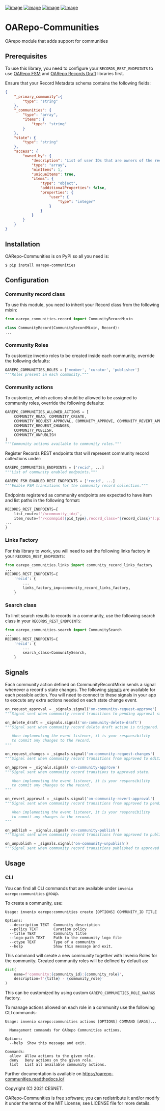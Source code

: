 
[![image][0]][1]
[![image][2]][3]
[![image][4]][5]
[![image][6]][7]

  [0]: https://github.com/oarepo/oarepo-communities/workflows/CI/badge.svg
  [1]: https://github.com/oarepo/oarepo-communities/actions?query=workflow%3ACI
  [2]: https://img.shields.io/github/tag/oarepo/oarepo-communities.svg
  [3]: https://github.com/oarepo/oarepo-communities/releases
  [4]: https://img.shields.io/pypi/dm/oarepo-communities.svg
  [5]: https://pypi.python.org/pypi/oarepo-communities
  [6]: https://img.shields.io/github/license/oarepo/oarepo-communities.svg
  [7]: https://github.com/oarepo/oarepo-communities/blob/master/LICENSE

# OARepo-Communities

OArepo module that adds support for communities

## Prerequisites

To use this library, you need to configure your `RECORDS_REST_ENDPOINTS`
to use [OARepo FSM](https://github.com/oarepo/oarepo-fsm)
and [OARepo Records Draft](https://github.com/oarepo/invenio-records-draft) libraries first.

Ensure that your Record Metadata schema contains the following fields:
```json
{
    "_primary_community":{
        "type": "string"
    },
    "_communities": {
        "type": "array",
        "items": {
            "type": "string"
        }
    },
    "state": {
        "type": "string"
    },
    "access": {
        "owned_by": {
            "description": "List of user IDs that are owners of the record.",
            "type": "array",
            "minItems": 1,
            "uniqueItems": true,
            "items": {
                "type": "object",
                "additionalProperties": false,
                "properties": {
                    "user": {
                        "type": "integer"
                    }
                }
            }
        }
    }
}
```

## Installation

OARepo-Communities is on PyPI so all you need is:

``` console
$ pip install oarepo-communities
```

## Configuration

### Community record class

To use this module, you need to inherit your Record class from the following mixin:
```python
from oarepo_communities.record import CommunityRecordMixin

class CommunityRecord(CommunityRecordMixin, Record):
...
```

### Community Roles
To customize invenio roles to be created inside each community, override the following defaults:
```python
OAREPO_COMMUNITIES_ROLES = ['member', 'curator', 'publisher']
"""Roles present in each community."""
```

### Community actions
To customize, which actions should be allowed to be assigned to community roles, override the following defaults:
```python
OAREPO_COMMUNITIES_ALLOWED_ACTIONS = [
    COMMUNITY_READ, COMMUNITY_CREATE,
    COMMUNITY_REQUEST_APPROVAL, COMMUNITY_APPROVE, COMMUNITY_REVERT_APPROVE,
    COMMUNITY_REQUEST_CHANGES,
    COMMUNITY_PUBLISH,
    COMMUNITY_UNPUBLISH
]
"""Community actions available to community roles."""
```

Register Records REST endpoints that will represent community record collections under:
```python
OAREPO_COMMUNITIES_ENDPOINTS = ['recid', ...]
"""List of community enabled endpoints."""

OAREPO_FSM_ENABLED_REST_ENDPOINTS = ['recid', ...]
"""Enable FSM transitions for the community record collection."""
```

Endpoints registered as community endpoints are expected to have item and list paths in the
following format:
```python
RECORDS_REST_ENDPOINTS={
    list_route=f'/<community_id>/',
    item_route=f'/<commpid({pid_type},record_class="{record_class}"):pid_value>',
...
}
```

### Links Factory

For this library to work, you will need to set the following links factory in your `RECORDS_REST_ENDPOINTS`:
```python
from oarepo_communities.links import community_record_links_factory
...
RECORDS_REST_ENDPOINTS={
    'recid': {
        ...
        links_factory_imp=community_record_links_factory,
    }
```

### Search class

To limit search results to records in a community, use the following search class in your `RECORDS_REST_ENDPOINTS`:

```python
from oarepo_communities.search import CommunitySearch
...
RECORDS_REST_ENDPOINTS={
    'recid': {
        ...
        search_class=CommunitySearch,
    }
```

## Signals

Each community action defined on CommunityRecordMixin sends a signal whenever
a record's state changes. The
following [signals](https://github.com/oarepo/oarepo-communities/oarepo_communities/signals.py) are available for
each possible action. You will need to connect to these signals in your app to
execute any extra actions needed on each state change event.

```python
on_request_approval = _signals.signal('on-community-request-approve')
"""Signal sent when community record transitions to pending approval state."""

on_delete_draft = _signals.signal('on-community-delete-draft')
"""Signal sent when community record delete draft action is triggered.

   When implementing the event listener, it is your responsibility
   to commit any changes to the record.
"""

on_request_changes = _signals.signal('on-community-request-changes')
"""Signal sent when community record transitions from approved to editing state."""

on_approve = _signals.signal('on-community-approve')
"""Signal sent when community record transtions to approved state.

   When implementing the event listener, it is your responsibility
   to commit any changes to the record.
"""

on_revert_approval = _signals.signal('on-community-revert-approval')
"""Signal sent when community record transitions from approved to pending approval state.

   When implementing the event listener, it is your responsibility
   to commit any changes to the record.
"""

on_publish = _signals.signal('on-community-publish')
"""Signal sent when community record transitions from approved to published state."""

on_unpublish = _signals.signal('on-community-unpublish')
"""Signal sent when community record transitions published to approved state."""
```


## Usage

### CLI

You can find all CLI commands that are available under `invenio oarepo:communities` group.

To create a community, use:
````shell
Usage: invenio oarepo:communities create [OPTIONS] COMMUNITY_ID TITLE

Options:
  --description TEXT  Community description
  --policy TEXT       Curation policy
  --title TEXT        Community title
  --logo-path TEXT    Path to the community logo file
  --ctype TEXT        Type of a community
  --help              Show this message and exit.
````

This command will create a new community together with Invenio Roles for the community.
Created community roles will be defined by default as:

```python
dict(
    name=f'community:{community_id}:{community_role}',
    description=f'{title} - {community_role}'
)
```

This can be customized by using custom `OAREPO_COMMUNITIES_ROLE_KWARGS` factory.

To manage actions allowed on each role in a community use the following CLI commands:
```
Usage: invenio oarepo:communities actions [OPTIONS] COMMAND [ARGS]...

  Management commands for OARepo Communities actions.

Options:
  --help  Show this message and exit.

Commands:
  allow  Allow actions to the given role.
  deny   Deny actions on the given role.
  list   List all available community actions.
```

Further documentation is available on
https://oarepo-communities.readthedocs.io/

Copyright (C) 2021 CESNET.

OARepo-Communities is free software; you can redistribute it and/or
modify it under the terms of the MIT License; see LICENSE file for more
details.

